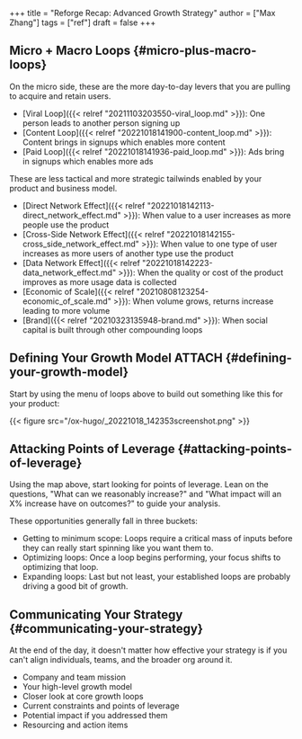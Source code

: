 +++
title = "Reforge Recap: Advanced Growth Strategy"
author = ["Max Zhang"]
tags = ["ref"]
draft = false
+++

## Micro + Macro Loops {#micro-plus-macro-loops}

On the micro side, these are the more day-to-day levers that you are pulling to acquire and retain users.

-   [Viral Loop]({{< relref "20211103203550-viral_loop.md" >}}): One person leads to another person signing up
-   [Content Loop]({{< relref "20221018141900-content_loop.md" >}}): Content brings in signups which enables more content
-   [Paid Loop]({{< relref "20221018141936-paid_loop.md" >}}): Ads bring in signups which enables more ads

These are less tactical and more strategic tailwinds enabled by your product and business model.

-   [Direct Network Effect]({{< relref "20221018142113-direct_network_effect.md" >}}): When value to a user increases as more people use the product
-   [Cross-Side Network Effect]({{< relref "20221018142155-cross_side_network_effect.md" >}}): When value to one type of user increases as more users of another type use the product
-   [Data Network Effect]({{< relref "20221018142223-data_network_effect.md" >}}): When the quality or cost of the product improves as more usage data is collected
-   [Economic of Scale]({{< relref "20210808123254-economic_of_scale.md" >}}): When volume grows, returns increase leading to more volume
-   [Brand]({{< relref "20210323135948-brand.md" >}}): When social capital is built through other compounding loops


## Defining Your Growth Model <span class="tag"><span class="ATTACH">ATTACH</span></span> {#defining-your-growth-model}

Start by using the menu of loops above to build out something like this for your product:

{{< figure src="/ox-hugo/_20221018_142353screenshot.png" >}}


## Attacking Points of Leverage {#attacking-points-of-leverage}

Using the map above, start looking for points of leverage. Lean on the questions, "What can we reasonably increase?" and "What impact will an X% increase have on outcomes?" to guide your analysis.

These opportunities generally fall in three buckets:

-   Getting to minimum scope: Loops require a critical mass of inputs before they can really start spinning like you want them to.
-   Optimizing loops: Once a loop begins performing, your focus shifts to optimizing that loop.
-   Expanding loops: Last but not least, your established loops are probably driving a good bit of growth.


## Communicating Your Strategy {#communicating-your-strategy}

At the end of the day, it doesn't matter how effective your strategy is if you can't align individuals, teams, and the broader org around it.

-   Company and team mission
-   Your high-level growth model
-   Closer look at core growth loops
-   Current constraints and points of leverage
-   Potential impact if you addressed them
-   Resourcing and action items
